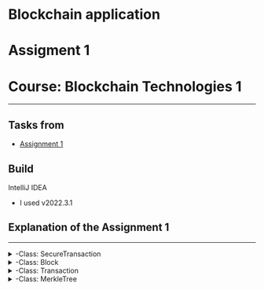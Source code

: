 # Blockchain application
# Assigment 1
# Course: Blockchain Technologies 1
---

## Tasks from
- [Assignment 1](https://moodle.astanait.edu.kz/mod/assign/view.php?id=106863)

## Build
IntelliJ IDEA
- I used v2022.3.1
## Explanation of the Assignment 1

---
<details>
<summary>-Class: SecureTransaction</summary>

The SecureTransaction class provides essential cryptographic functionality for secure transactions, including key generation, encryption, signature creation and verification, decryption, and blockchain management.

-Constructors:

SecureTransaction()
Initializes an instance of SecureTransaction with an empty list for the blockchain.

-Methods:

1)generateKeys(int bitLength)
Generates public and private keys based on the specified bit length.

2)encrypt(BigInteger message) -> BigInteger
Encrypts the given message using the public key and modulus.

3)sign(BigInteger message) -> BigInteger
Signs the given message using the private key and modulus.

4)verify(BigInteger message, BigInteger signature) -> boolean
Verifies the signature of a message using the public key.

5)decrypt(BigInteger ciphertext) -> BigInteger
Decrypts the given ciphertext using the private key and modulus.

6)addBlock(List<Transaction> transactions)
Adds a new block to the blockchain, incorporating the provided list of transactions. Uses the previous block's hash for linkage.

7)displayBlockchain()
Displays the entire blockchain by iterating through each block and printing its details.

8)hashMessage(BigInteger data) throws NoSuchAlgorithmException -> String
Hashes the provided BigInteger data using the SHA-256 algorithm and returns the hexadecimal representation of the hash.
</details>
<details>
<summary>-Class: Block</summary>

The Block class represents a block in the blockchain, containing a list of transactions, the hash of the previous block, and its own hash. 

-Constructors:

Block(List<Transaction> transactions, String previousHash)
Initializes a new block with the given list of transactions and the hash of the previous block.

-Methods:

1)calculateHash() -> String
Calculates the hash of the block by concatenating the previous hash and the string representation of the transactions.
Uses the SHA-256 algorithm for hashing.
Returns the hexadecimal representation of the hash.

2)getHash() -> String
Returns the hash of the current block.

3)toString() -> String
Provides a string representation of the block, including details about its transactions, previous hash, and current hash.
</details>
<details>
<summary>-Class: Transaction</summary>

The Transaction class represents a single transaction within the secure transaction system. It encapsulates the sender's original message, the encrypted message for secure transmission, and the digital signature.

-Constructors:

Transaction(BigInteger senderMessage, BigInteger encryptedMessage, BigInteger signature)
Initializes a new transaction with the specified sender message, encrypted message, and signature.

-Methods:

1)getSenderMessage() -> BigInteger
Returns the original sender message.

2)toString() -> String
Provides a string representation of the transaction, including details about the sender message, encrypted message, and signature.
</details>
<details>
<summary>-Class: MerkleTree</summary>

The MerkleTree class represents a Merkle tree used to create a tamper-proof structure of transaction hashes. The tree is built iteratively by combining adjacent hashes until a single root hash is obtained.

-Constructors:

MerkleTree(List<String> leaves)
Initializes a Merkle tree with the provided list of leaves (transaction hashes).

-Methods:

1)buildTree() -> String
Builds the Merkle tree iteratively until a single root hash is obtained.
Returns the root hash of the Merkle tree.

2)calculateHash(String data) -> String
Calculates the SHA-256 hash of the given data and returns the hexadecimal representation.
</details>
